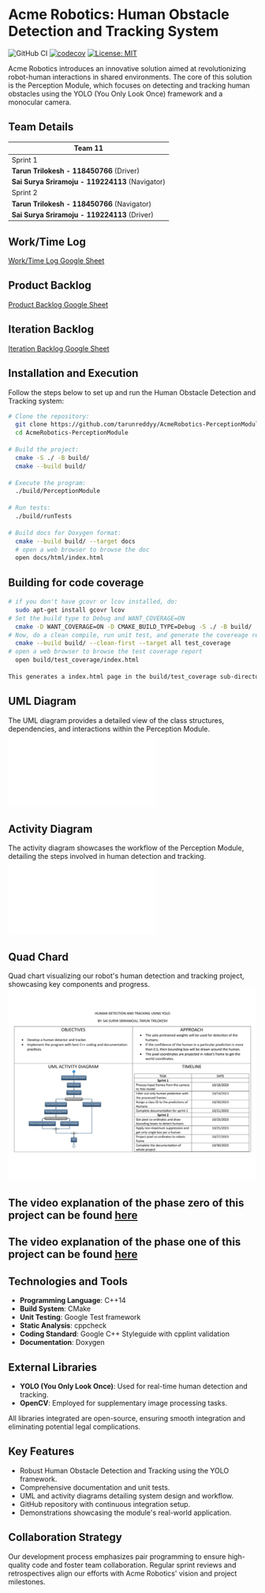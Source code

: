 # Acme Robotics: Human Obstacle Detection and Tracking System

![GitHub CI](https://github.com/tarunreddyy/AcmeRobotics-PerceptionModule/actions/workflows/ci.yml/badge.svg)
[![codecov](https://codecov.io/gh/tarunreddyy/AcmeRobotics-PerceptionModule/branch/main/graph/badge.svg?token=639bc142-78af-47ce-9058-b08dd74ae79c)](https://codecov.io/gh/tarunreddyy/AcmeRobotics-PerceptionModule)
[![License: MIT](https://img.shields.io/badge/License-MIT-yellow.svg)](https://opensource.org/licenses/MIT)

Acme Robotics introduces an innovative solution aimed at revolutionizing robot-human interactions in shared environments. The core of this solution is the Perception Module, which focuses on detecting and tracking human obstacles using the YOLO (You Only Look Once) framework and a monocular camera.

## Team Details

| Team 11 |
|---|
| Sprint 1 |
| **Tarun Trilokesh - 118450766** (Driver) |
| **Sai Surya Sriramoju - 119224113** (Navigator) |
| Sprint 2 |
| **Tarun Trilokesh - 118450766** (Navigator) |
| **Sai Surya Sriramoju - 119224113** (Driver) |

## Work/Time Log

[Work/Time Log Google Sheet](https://docs.google.com/spreadsheets/d/1ZnuffDtKv5V0M3b9U_pYbGnPewuxgqhy6Ek-bALHVhM/edit?usp=sharing)

## Product Backlog

[Product Backlog Google Sheet](https://docs.google.com/spreadsheets/d/1ErQ7gKkVmTWev2d3xuYLis9wqiOIVZpCDItgP2cPW3Q/edit?usp=sharing)

## Iteration Backlog

[Iteration Backlog Google Sheet](https://docs.google.com/spreadsheets/d/1pN1JAZEiftC3jD7QPq5EIy_5mWXuyCwmZllS3axIA70/edit?usp=sharing)

## Installation and Execution

Follow the steps below to set up and run the Human Obstacle Detection and Tracking system:

```bash
# Clone the repository:
  git clone https://github.com/tarunreddyy/AcmeRobotics-PerceptionModule.git
  cd AcmeRobotics-PerceptionModule

# Build the project:
  cmake -S ./ -B build/
  cmake --build build/

# Execute the program:
  ./build/PerceptionModule

# Run tests:
  ./build/runTests

# Build docs for Doxygen format:
  cmake --build build/ --target docs
  # open a web browser to browse the doc
  open docs/html/index.html
```

## Building for code coverage
```bash
# if you don't have gcovr or lcov installed, do:
  sudo apt-get install gcovr lcov
# Set the build type to Debug and WANT_COVERAGE=ON
  cmake -D WANT_COVERAGE=ON -D CMAKE_BUILD_TYPE=Debug -S ./ -B build/
# Now, do a clean compile, run unit test, and generate the covereage report
  cmake --build build/ --clean-first --target all test_coverage
# open a web browser to browse the test coverage report
  open build/test_coverage/index.html

This generates a index.html page in the build/test_coverage sub-directory that can be viewed locally in a web browser.
```

## UML Diagram

The UML diagram provides a detailed view of the class structures, dependencies, and interactions within the Perception Module.
![HumanObstacleDetection UML diagram](UML/UML_diagram.pdf)

## Activity Diagram

The activity diagram showcases the workflow of the Perception Module, detailing the steps involved in human detection and tracking.
![Detection and Tracking activity diagram](UML/UML_activity_diagram.pdf)

## Quad Chard

Quad chart visualizing our robot's human detection and tracking project, showcasing key components and progress.
![Quad Chart for human detection and tracking project](UML/quad_chart.png)

## The video explanation of the phase zero of this project can be found [here](https://drive.google.com/file/d/1l0VtLcwZwrXFP7Ti_4hcNFPFEvkQYVFW/view?usp=sharing)

## The video explanation of the phase one of this project can be found [here](https://drive.google.com/file/d/138be7VZhMl8rAgM4BnjkiJJUl4-g0jvQ/view?usp=sharing)

## Technologies and Tools

- **Programming Language**: C++14
- **Build System**: CMake
- **Unit Testing**: Google Test framework
- **Static Analysis**: cppcheck
- **Coding Standard**: Google C++ Styleguide with cpplint validation
- **Documentation**: Doxygen

## External Libraries

- **YOLO (You Only Look Once)**: Used for real-time human detection and tracking.
- **OpenCV**: Employed for supplementary image processing tasks.

All libraries integrated are open-source, ensuring smooth integration and eliminating potential legal complications.

## Key Features

- Robust Human Obstacle Detection and Tracking using the YOLO framework.
- Comprehensive documentation and unit tests.
- UML and activity diagrams detailing system design and workflow.
- GitHub repository with continuous integration setup.
- Demonstrations showcasing the module's real-world application.

## Collaboration Strategy

Our development process emphasizes pair programming to ensure high-quality code and foster team collaboration. Regular sprint reviews and retrospectives align our efforts with Acme Robotics' vision and project milestones.
